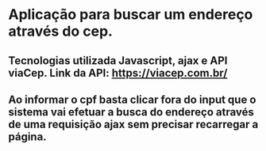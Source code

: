 # Aplicação para buscar um endereço através do cep.
## Tecnologias utilizada Javascript, ajax e API viaCep. Link da API: https://viacep.com.br/

## Ao informar o cpf basta clicar fora do input que o sistema vai efetuar a busca do endereço através de uma requisição ajax sem precisar recarregar a página.

